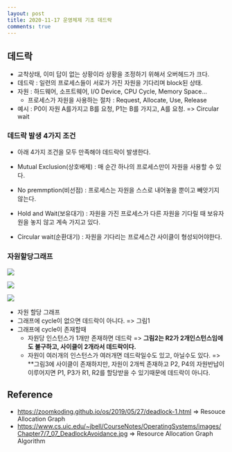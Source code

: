 ```yaml
---
layout: post
title: 2020-11-17 운영체제 기초 데드락
comments: true
---
```


## 데드락

- 교착상태, 이미 답이 없는 상황이라 상황을 조정하기 위해서 오버헤드가 크다.
- 데드락 : 일련의 프로세스들이 서로가 가진 자원을 기다리며 block된 상태.
- 자원 : 하드웨어, 소프트웨어, I/O Device, CPU Cycle, Memory Space...
  - 프로세스가 자원을 사용하는 절차 : Request, Allocate, Use, Release
- 예시 : P0이 자원 A를가지고 B를 요청, P1는 B를 가지고, A를 요청. => Circular wait

### 데드락 발생 4가지 조건

- 아래 4가지 조건을 모두 만족해야 데드락이 발생한다.
- Mutual Exclusion(상호배제) : 매 순간 하나의 프로세스만이 자원을 사용할 수 있다.
- No premmption(비선점) : 프로세스는 자원을 스스로 내어놓을 뿐이고 빼앗기지 않는다.
- Hold and Wait(보유대기) : 자원을 가진 프로세스가 다른 자원을 기다릴 때 보유자원을 놓지 않고 계속 가지고 있다.

- Circular wait(순환대기) : 자원을 기다리는 프로세스간 사이클이 형성되어야한다.



### 자원할당그래프

![](https://raw.githubusercontent.com/zoomKoding/zoomKoding.github.io/source/assets/_posts/deadlock-1.png)


![](https://raw.githubusercontent.com/zoomKoding/zoomKoding.github.io/source/assets/_posts/deadlock-2.png)

![](https://raw.githubusercontent.com/zoomKoding/zoomKoding.github.io/source/assets/_posts/deadlock-3.png)

- 자원 할당 그래프
- 그래프에 cycle이 없으면 데드락이 아니다. => 그림1
- 그래프에 cycle이 존재할때
  - 자원당 인스턴스가 1개만 존재하면 데드락 => **그림2는 R2가 2개인스턴스임에도 불구하고, 사이클이 2개라서 데드락이다.**
  - 자원이 여러개의 인스턴스가 여러개면 데드락일수도 있고, 아닐수도 있다. => **그림3에 사이클이 존재하지만, 자원이 2개씩 존재하고 P2, P4의 자원반납이 이루어지면 P1, P3가 R1, R2를 할당받을 수 있기때문에 데드락이 아니다.

## Reference

- https://zoomkoding.github.io/os/2019/05/27/deadlock-1.html => Resouce Allocation Graph
- https://www.cs.uic.edu/~jbell/CourseNotes/OperatingSystems/images/Chapter7/7_07_DeadlockAvoidance.jpg => Resource Allocation Graph Algorithm
